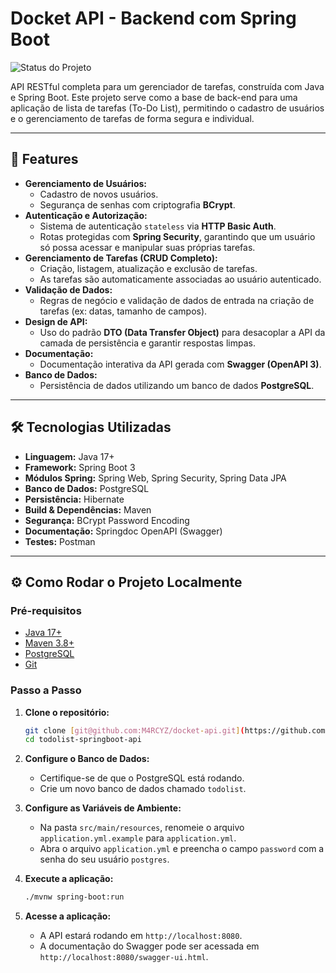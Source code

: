 # Docket API - Backend com Spring Boot

![Status do Projeto](https://img.shields.io/badge/status-em%20desenvolvimento-yellow)

API RESTful completa para um gerenciador de tarefas, construída com Java e Spring Boot. Este projeto serve como a base de back-end para uma aplicação de lista de tarefas (To-Do List), permitindo o cadastro de usuários e o gerenciamento de tarefas de forma segura e individual.

---

## 🚀 Features

-   **Gerenciamento de Usuários:**
    -   Cadastro de novos usuários.
    -   Segurança de senhas com criptografia **BCrypt**.
-   **Autenticação e Autorização:**
    -   Sistema de autenticação `stateless` via **HTTP Basic Auth**.
    -   Rotas protegidas com **Spring Security**, garantindo que um usuário só possa acessar e manipular suas próprias tarefas.
-   **Gerenciamento de Tarefas (CRUD Completo):**
    -   Criação, listagem, atualização e exclusão de tarefas.
    -   As tarefas são automaticamente associadas ao usuário autenticado.
-   **Validação de Dados:**
    -   Regras de negócio e validação de dados de entrada na criação de tarefas (ex: datas, tamanho de campos).
-   **Design de API:**
    -   Uso do padrão **DTO (Data Transfer Object)** para desacoplar a API da camada de persistência e garantir respostas limpas.
-   **Documentação:**
    -   Documentação interativa da API gerada com **Swagger (OpenAPI 3)**.
-   **Banco de Dados:**
    -   Persistência de dados utilizando um banco de dados **PostgreSQL**.

---

## 🛠️ Tecnologias Utilizadas

-   **Linguagem:** Java 17+
-   **Framework:** Spring Boot 3
-   **Módulos Spring:** Spring Web, Spring Security, Spring Data JPA
-   **Banco de Dados:** PostgreSQL
-   **Persistência:** Hibernate
-   **Build & Dependências:** Maven
-   **Segurança:** BCrypt Password Encoding
-   **Documentação:** Springdoc OpenAPI (Swagger)
-   **Testes:** Postman

---

## ⚙️ Como Rodar o Projeto Localmente

### Pré-requisitos

-   [Java 17+](https://www.oracle.com/java/technologies/downloads/)
-   [Maven 3.8+](https://maven.apache.org/download.cgi)
-   [PostgreSQL](https://www.postgresql.org/download/)
-   [Git](https://git-scm.com/downloads)

### Passo a Passo

1.  **Clone o repositório:**
    ```bash
    git clone [git@github.com:M4RCYZ/docket-api.git](https://github.com/M4RCYZ/todolist-springboot-api.git)
    cd todolist-springboot-api
    ```

2.  **Configure o Banco de Dados:**
    -   Certifique-se de que o PostgreSQL está rodando.
    -   Crie um novo banco de dados chamado `todolist`.

3.  **Configure as Variáveis de Ambiente:**
    -   Na pasta `src/main/resources`, renomeie o arquivo `application.yml.example` para `application.yml`.
    -   Abra o arquivo `application.yml` e preencha o campo `password` com a senha do seu usuário `postgres`.

4.  **Execute a aplicação:**
    ```bash
    ./mvnw spring-boot:run
    ```

5.  **Acesse a aplicação:**
    -   A API estará rodando em `http://localhost:8080`.
    -   A documentação do Swagger pode ser acessada em `http://localhost:8080/swagger-ui.html`.
